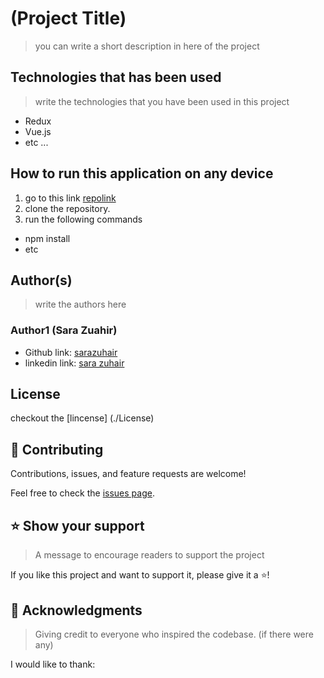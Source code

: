 # (Project Title)

> you can write a short description in here of the project

## Technologies that has been used

> write the technologies that you have been used in this project

- Redux
- Vue.js
- etc ...

## How to run this application on any device

1. go to this link [repolink](url)
2. clone the repository.
3. run the following commands

- npm install
- etc

## Author(s)

> write the authors here

### Author1 (Sara Zuahir)

- Github link: [sarazuhair](url)
- linkedin link: [sara zuhair](url)

## License

checkout the [lincense] (./License)

## 🤝 Contributing <a name="contributing"></a>

Contributions, issues, and feature requests are welcome!

Feel free to check the [issues page](../../issues/).

## ⭐️ Show your support <a name="support"></a>

> A message to encourage readers to support the project

If you like this project and want to support it, please give it a ⭐️!

## 🙏 Acknowledgments <a name="acknowledgements"></a>

> Giving credit to everyone who inspired the codebase. (if there were any)

I would like to thank:
